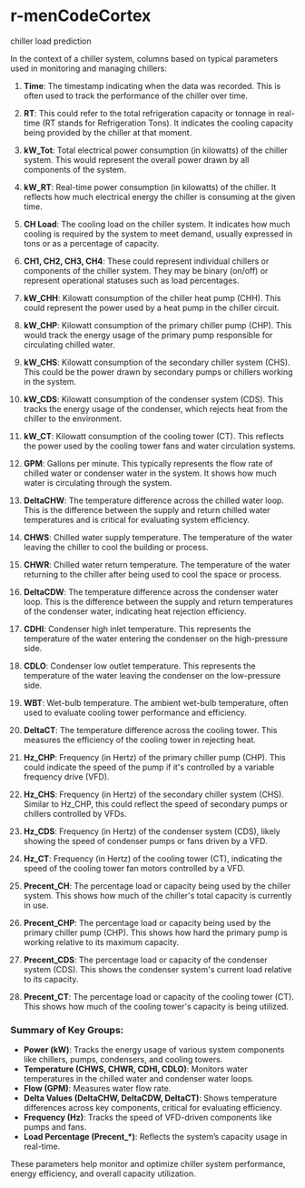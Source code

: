# r-menCodeCortex

chiller load prediction

In the context of a chiller system, columns based on typical parameters used in monitoring and managing chillers:

1. **Time**: The timestamp indicating when the data was recorded. This is often used to track the performance of the chiller over time.

2. **RT**: This could refer to the total refrigeration capacity or tonnage in real-time (RT stands for Refrigeration Tons). It indicates the cooling capacity being provided by the chiller at that moment.

3. **kW_Tot**: Total electrical power consumption (in kilowatts) of the chiller system. This would represent the overall power drawn by all components of the system.

4. **kW_RT**: Real-time power consumption (in kilowatts) of the chiller. It reflects how much electrical energy the chiller is consuming at the given time.

5. **CH Load**: The cooling load on the chiller system. It indicates how much cooling is required by the system to meet demand, usually expressed in tons or as a percentage of capacity.

6. **CH1, CH2, CH3, CH4**: These could represent individual chillers or components of the chiller system. They may be binary (on/off) or represent operational statuses such as load percentages.

7. **kW_CHH**: Kilowatt consumption of the chiller heat pump (CHH). This could represent the power used by a heat pump in the chiller circuit.

8. **kW_CHP**: Kilowatt consumption of the primary chiller pump (CHP). This would track the energy usage of the primary pump responsible for circulating chilled water.

9. **kW_CHS**: Kilowatt consumption of the secondary chiller system (CHS). This could be the power drawn by secondary pumps or chillers working in the system.

10. **kW_CDS**: Kilowatt consumption of the condenser system (CDS). This tracks the energy usage of the condenser, which rejects heat from the chiller to the environment.

11. **kW_CT**: Kilowatt consumption of the cooling tower (CT). This reflects the power used by the cooling tower fans and water circulation systems.

12. **GPM**: Gallons per minute. This typically represents the flow rate of chilled water or condenser water in the system. It shows how much water is circulating through the system.

13. **DeltaCHW**: The temperature difference across the chilled water loop. This is the difference between the supply and return chilled water temperatures and is critical for evaluating system efficiency.

14. **CHWS**: Chilled water supply temperature. The temperature of the water leaving the chiller to cool the building or process.

15. **CHWR**: Chilled water return temperature. The temperature of the water returning to the chiller after being used to cool the space or process.

16. **DeltaCDW**: The temperature difference across the condenser water loop. This is the difference between the supply and return temperatures of the condenser water, indicating heat rejection efficiency.

17. **CDHI**: Condenser high inlet temperature. This represents the temperature of the water entering the condenser on the high-pressure side.

18. **CDLO**: Condenser low outlet temperature. This represents the temperature of the water leaving the condenser on the low-pressure side.

19. **WBT**: Wet-bulb temperature. The ambient wet-bulb temperature, often used to evaluate cooling tower performance and efficiency.

20. **DeltaCT**: The temperature difference across the cooling tower. This measures the efficiency of the cooling tower in rejecting heat.

21. **Hz_CHP**: Frequency (in Hertz) of the primary chiller pump (CHP). This could indicate the speed of the pump if it's controlled by a variable frequency drive (VFD).

22. **Hz_CHS**: Frequency (in Hertz) of the secondary chiller system (CHS). Similar to Hz_CHP, this could reflect the speed of secondary pumps or chillers controlled by VFDs.

23. **Hz_CDS**: Frequency (in Hertz) of the condenser system (CDS), likely showing the speed of condenser pumps or fans driven by a VFD.

24. **Hz_CT**: Frequency (in Hertz) of the cooling tower (CT), indicating the speed of the cooling tower fan motors controlled by a VFD.

25. **Precent_CH**: The percentage load or capacity being used by the chiller system. This shows how much of the chiller's total capacity is currently in use.

26. **Precent_CHP**: The percentage load or capacity being used by the primary chiller pump (CHP). This shows how hard the primary pump is working relative to its maximum capacity.

27. **Precent_CDS**: The percentage load or capacity of the condenser system (CDS). This shows the condenser system's current load relative to its capacity.

28. **Precent_CT**: The percentage load or capacity of the cooling tower (CT). This shows how much of the cooling tower's capacity is being utilized.

### Summary of Key Groups:

- **Power (kW)**: Tracks the energy usage of various system components like chillers, pumps, condensers, and cooling towers.
- **Temperature (CHWS, CHWR, CDHI, CDLO)**: Monitors water temperatures in the chilled water and condenser water loops.
- **Flow (GPM)**: Measures water flow rate.
- **Delta Values (DeltaCHW, DeltaCDW, DeltaCT)**: Shows temperature differences across key components, critical for evaluating efficiency.
- **Frequency (Hz)**: Tracks the speed of VFD-driven components like pumps and fans.
- **Load Percentage (Precent\_\*)**: Reflects the system’s capacity usage in real-time.

These parameters help monitor and optimize chiller system performance, energy efficiency, and overall capacity utilization.
